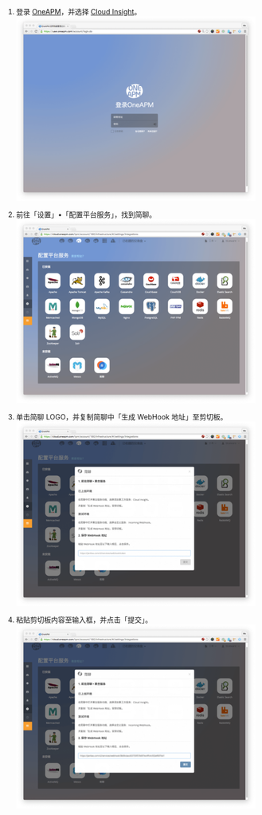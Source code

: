 1. 登录 [OneAPM](http://www.oneapm.com/)，并选择 [Cloud Insight](https://cloud.oneapm.com)。
![](/images/inte-guide/sample-cloudinsight-1.png)

2. 前往「设置」•「配置平台服务」，找到简聊。
![](/images/inte-guide/sample-cloudinsight-2.png)

3. 单击简聊 LOGO，并复制简聊中「生成 WebHook 地址」至剪切板。
![](/images/inte-guide/sample-cloudinsight-3.png)

4. 粘贴剪切板内容至输入框，并点击「提交」。
![](/images/inte-guide/sample-cloudinsight-4.png)